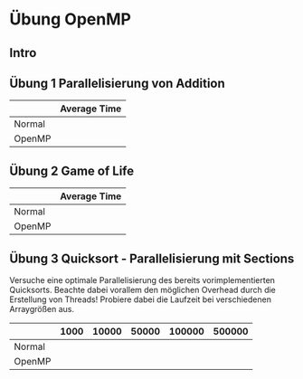 # Übung OpenMP

## Intro

## Übung 1 Parallelisierung von Addition
|        | Average Time |
|--------|--------------|
| Normal |              |
| OpenMP |              |
## Übung 2 Game of Life
|        | Average Time |
|--------|--------------|
| Normal |              |
| OpenMP |              |
## Übung 3 Quicksort - Parallelisierung mit Sections

Versuche eine optimale Parallelisierung des bereits vorimplementierten Quicksorts. 
Beachte dabei vorallem den möglichen Overhead durch die Erstellung von Threads!
Probiere dabei die Laufzeit bei verschiedenen Arraygrößen aus.

|        | 1000 | 10000 | 50000 | 100000 | 500000 |
|--------|------|-------|-------|--------|--------|
| Normal |      |       |       |        |        |
| OpenMP |      |       |       |        |        |